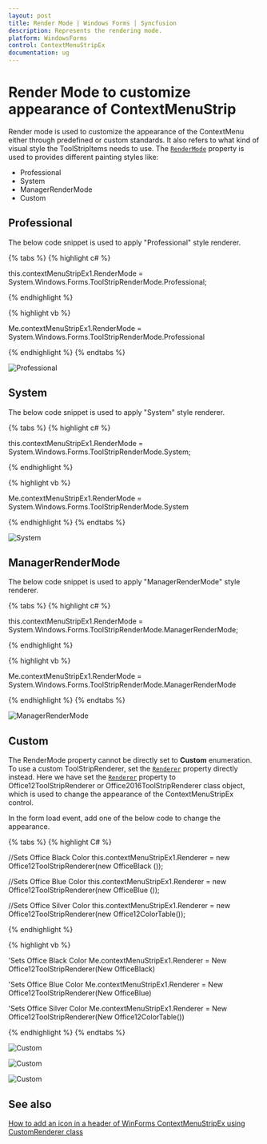 ```yaml
---
layout: post
title: Render Mode | Windows Forms | Syncfusion
description: Represents the rendering mode.
platform: WindowsForms
control: ContextMenuStripEx
documentation: ug
---
```


# Render Mode to customize appearance of ContextMenuStrip

Render mode is used to customize the appearance of the ContextMenu either through predefined or custom standards. It also refers to what kind of visual style the ToolStripItems needs to use. The [`RenderMode`](https://docs.microsoft.com/en-us/dotnet/api/system.windows.forms.toolstrip.rendermode?redirectedfrom=MSDN&view=netframework-4.7.2#System_Windows_Forms_ToolStrip_RenderMode) property is used to provides different painting styles like:

* Professional
* System
* ManagerRenderMode
* Custom


## Professional

The below code snippet is used to apply "Professional" style renderer.

{% tabs %}
{% highlight c# %}

this.contextMenuStripEx1.RenderMode = System.Windows.Forms.ToolStripRenderMode.Professional;

{% endhighlight %}

{% highlight vb %}

Me.contextMenuStripEx1.RenderMode = System.Windows.Forms.ToolStripRenderMode.Professional

{% endhighlight %}
{% endtabs %}

![Professional](RenderMode_Images/Professional.png)


## System

The below code snippet is used to apply "System" style renderer.

{% tabs %}
{% highlight c# %}

this.contextMenuStripEx1.RenderMode = System.Windows.Forms.ToolStripRenderMode.System;

{% endhighlight %}

{% highlight vb %}

Me.contextMenuStripEx1.RenderMode = System.Windows.Forms.ToolStripRenderMode.System

{% endhighlight %}
{% endtabs %}

![System](RenderMode_Images/System.png)


## ManagerRenderMode

The below code snippet is used to apply "ManagerRenderMode" style renderer.

{% tabs %}
{% highlight c# %}

this.contextMenuStripEx1.RenderMode = System.Windows.Forms.ToolStripRenderMode.ManagerRenderMode;

{% endhighlight %}

{% highlight vb %}

Me.contextMenuStripEx1.RenderMode = System.Windows.Forms.ToolStripRenderMode.ManagerRenderMode

{% endhighlight %}
{% endtabs %}

![ManagerRenderMode](RenderMode_Images/ManagerRenderMode.png)


## Custom

The RenderMode property cannot be directly set to **Custom** enumeration. To use a custom ToolStripRenderer, set the [`Renderer`](https://docs.microsoft.com/en-us/dotnet/api/system.windows.forms.toolstrip.renderer?redirectedfrom=MSDN&view=netframework-4.7.2#System_Windows_Forms_ToolStrip_Renderer) property directly instead. Here we have set the [`Renderer`]((https://docs.microsoft.com/en-us/dotnet/api/system.windows.forms.toolstrip.renderer?redirectedfrom=MSDN&view=netframework-4.7.2#System_Windows_Forms_ToolStrip_Renderer)) property to Office12ToolStripRenderer or Office2016ToolStripRenderer class object, which is used to change the appearance of the ContextMenuStripEx control.

In the form load event, add one of the below code to change the appearance.

{% tabs %}
{% highlight C# %}

//Sets Office Black Color
this.contextMenuStripEx1.Renderer = new Office12ToolStripRenderer(new OfficeBlack ());

//Sets Office Blue Color
this.contextMenuStripEx1.Renderer = new Office12ToolStripRenderer(new OfficeBlue ());

//Sets Office Silver Color
this.contextMenuStripEx1.Renderer = new Office12ToolStripRenderer(new Office12ColorTable());

{% endhighlight %}

{% highlight vb %}

'Sets Office Black Color
Me.contextMenuStripEx1.Renderer = New Office12ToolStripRenderer(New OfficeBlack) 

'Sets Office Blue Color
Me.contextMenuStripEx1.Renderer = New Office12ToolStripRenderer(New OfficeBlue)

'Sets Office Silver Color
Me.contextMenuStripEx1.Renderer = New Office12ToolStripRenderer(New Office12ColorTable())

{% endhighlight %}
{% endtabs %}

![Custom](RenderMode_Images/OfficeBlack.png) 

![Custom](RenderMode_Images/OfficeBlue.png) 
  
![Custom](RenderMode_Images/Office12ColorTable.png)

## See also

[How to add an icon in a header of WinForms ContextMenuStripEx using CustomRenderer class](https://www.syncfusion.com/kb/11927)

